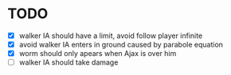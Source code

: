 # TODO

- [x] walker IA should have a limit, avoid follow player infinite
- [x] avoid walker IA enters in ground caused by parabole equation
- [x] worm should only apears when Ajax is over him
- [ ] walker IA should take damage
